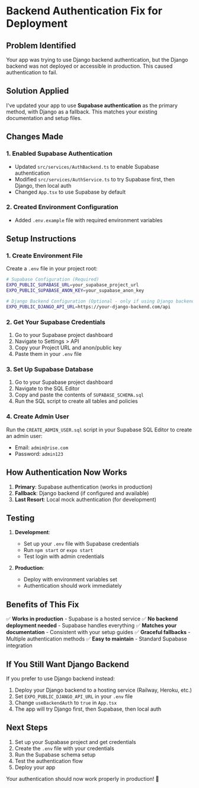 # Backend Authentication Fix for Deployment

## Problem Identified
Your app was trying to use Django backend authentication, but the Django backend was not deployed or accessible in production. This caused authentication to fail.

## Solution Applied
I've updated your app to use **Supabase authentication** as the primary method, with Django as a fallback. This matches your existing documentation and setup files.

## Changes Made

### 1. Enabled Supabase Authentication
- Updated `src/services/AuthBackend.ts` to enable Supabase authentication
- Modified `src/services/AuthService.ts` to try Supabase first, then Django, then local auth
- Changed `App.tsx` to use Supabase by default

### 2. Created Environment Configuration
- Added `.env.example` file with required environment variables

## Setup Instructions

### 1. Create Environment File
Create a `.env` file in your project root:

```bash
# Supabase Configuration (Required)
EXPO_PUBLIC_SUPABASE_URL=your_supabase_project_url
EXPO_PUBLIC_SUPABASE_ANON_KEY=your_supabase_anon_key

# Django Backend Configuration (Optional - only if using Django backend)
EXPO_PUBLIC_DJANGO_API_URL=https://your-django-backend.com/api
```

### 2. Get Your Supabase Credentials
1. Go to your Supabase project dashboard
2. Navigate to Settings > API
3. Copy your Project URL and anon/public key
4. Paste them in your `.env` file

### 3. Set Up Supabase Database
1. Go to your Supabase project dashboard
2. Navigate to the SQL Editor
3. Copy and paste the contents of `SUPABASE_SCHEMA.sql`
4. Run the SQL script to create all tables and policies

### 4. Create Admin User
Run the `CREATE_ADMIN_USER.sql` script in your Supabase SQL Editor to create an admin user:
- Email: `admin@rise.com`
- Password: `admin123`

## How Authentication Now Works

1. **Primary**: Supabase authentication (works in production)
2. **Fallback**: Django backend (if configured and available)
3. **Last Resort**: Local mock authentication (for development)

## Testing

1. **Development**: 
   - Set up your `.env` file with Supabase credentials
   - Run `npm start` or `expo start`
   - Test login with admin credentials

2. **Production**:
   - Deploy with environment variables set
   - Authentication should work immediately

## Benefits of This Fix

✅ **Works in production** - Supabase is a hosted service
✅ **No backend deployment needed** - Supabase handles everything
✅ **Matches your documentation** - Consistent with your setup guides
✅ **Graceful fallbacks** - Multiple authentication methods
✅ **Easy to maintain** - Standard Supabase integration

## If You Still Want Django Backend

If you prefer to use Django backend instead:

1. Deploy your Django backend to a hosting service (Railway, Heroku, etc.)
2. Set `EXPO_PUBLIC_DJANGO_API_URL` in your `.env` file
3. Change `useBackendAuth` to `true` in `App.tsx`
4. The app will try Django first, then Supabase, then local auth

## Next Steps

1. Set up your Supabase project and get credentials
2. Create the `.env` file with your credentials
3. Run the Supabase schema setup
4. Test the authentication flow
5. Deploy your app

Your authentication should now work properly in production! 🎉
